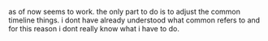 as of now seems to work. the only part to do is to adjust the common timeline things. i dont have already understood what common refers to and for this reason i dont really know what i have to do.